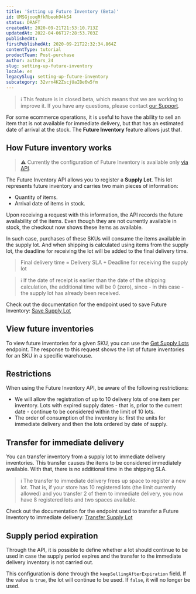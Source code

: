 ```yaml
---
title: 'Setting up Future Inventory (Beta)'
id: UMSGjooqRfkRbeoh94kS4
status: DRAFT
createdAt: 2020-09-21T21:53:10.713Z
updatedAt: 2022-04-06T17:28:53.703Z
publishedAt: 
firstPublishedAt: 2020-09-21T22:32:34.864Z
contentType: tutorial
productTeam: Post-purchase
author: authors_24
slug: setting-up-future-inventory
locale: en
legacySlug: setting-up-future-inventory
subcategory: 32vrn4K2ZscjUaIBe6w5fm
---
```


>ℹ️ This feature is in closed beta, which means that we are working to improve it. If you have any questions, please contact [our Support](https://support.vtex.com/hc/pt-br/requests).

For some ecommerce operations, it is useful to have the ability to sell an item that is not available for immediate delivery, but that has an estimated date of arrival at the stock. The __Future Inventory__ feature allows just that.

## How Future inventory works

>⚠️ Currently the configuration of Future Inventory is available only <a target="_blank" href="https://developers.vtex.com/reference/inventory#savesupplylot">via API</a>.

The Future Inventory API allows you to register a __Supply Lot__. This lot represents future inventory and carries two main pieces of information:
- Quantity of items.
- Arrival date of items in stock.

Upon receiving a request with this information, the API records the future availability of the items. Even though they are not currently available in stock, the checkout now shows these items as available.

In such case, purchases of these SKUs will consume the items available in the supply lot. And when shipping is calculated using items from the supply lot, the deadline for receiving the lot will be added to the final delivery time.

>Final delivery time = Delivery SLA + Deadline for receiving the supply lot

>ℹ️ If the date of receipt is earlier than the date of the shipping calculation, the additional time will be 0 (zero), since - in this case - the supply lot has already been received.

Check out the documentation for the endpoint used to save Future Inventory:
[Save Supply Lot](https://developers.vtex.com/reference/inventory#savesupplylot)

## View future inventories

To view future inventories for a given SKU, you can use the [Get Supply Lots](https://developers.vtex.com/reference/inventory#getsupplylots) endpoint. The response to this request shows the list of future inventories for an SKU in a specific warehouse.

## Restrictions

When using the Future Inventory API, be aware of the following restrictions:

- We will allow the registration of up to 10 delivery lots of one item per inventory. Lots with expired supply dates - that is, prior to the current date - continue to be considered within the limit of 10 lots.
- The order of consumption of the inventory is: first the units for immediate delivery and then the lots ordered by date of supply.

## Transfer for immediate delivery

You can transfer inventory from a supply lot to immediate delivery inventories. This transfer causes the items to be considered immediately available. With that, there is no additional time in the shipping SLA.

>ℹ️ The transfer to immediate delivery frees up space to register a new lot. That is, if your store has 10 registered lots (the limit currently allowed) and you transfer 2 of them to immediate delivery, you now have 8 registered lots and two spaces available.

Check out the documentation for the endpoint used to transfer a Future Inventory to immediate delivery:
[Transfer Supply Lot](https://developers.vtex.com/reference/inventory#transfersupplylot)

## Supply period expiration

Through the API, it is possible to define whether a lot should continue to be used in case the supply period expires and the transfer to the immediate delivery inventory is not carried out.

This configuration is done through the `keepSellingAfterExpiration` field. If the value is `true`, the lot will continue to be used. If `false`, it will no longer be used.
